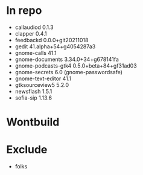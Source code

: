# In repo
- callaudiod 0.1.3
- clapper 0.4.1
- feedbackd 0.0.0+git20211018
- gedit 41.alpha+54+g4054287a3
- gnome-calls 41.1
- gnome-documents 3.34.0+34+g678141fa
- gnome-podcasts-gtk4 0.5.0+beta+84+gf31ad03
- gnome-secrets 6.0 (gnome-passwordsafe)
- gnome-text-editor 41.1
- gtksourceview5 5.2.0
- newsflash 1.5.1
- sofia-sip 1.13.6

# Wontbuild

# Exclude
- folks
